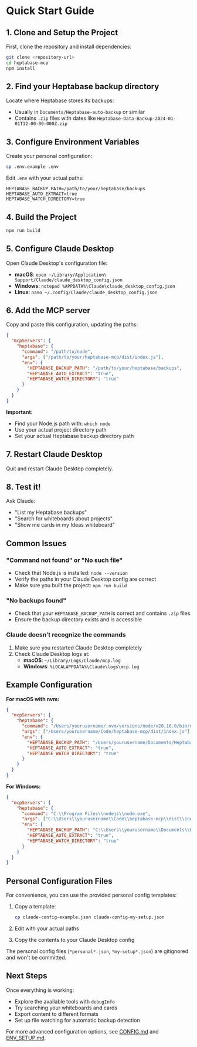 # Quick Start Guide

## 1. Clone and Setup the Project

First, clone the repository and install dependencies:

```bash
git clone <repository-url>
cd heptabase-mcp
npm install
```

## 2. Find your Heptabase backup directory

Locate where Heptabase stores its backups:
- Usually in `Documents/Heptabase-auto-backup` or similar
- Contains `.zip` files with dates like `Heptabase-Data-Backup-2024-01-01T12-00-00-000Z.zip`

## 3. Configure Environment Variables

Create your personal configuration:

```bash
cp .env.example .env
```

Edit `.env` with your actual paths:
```env
HEPTABASE_BACKUP_PATH=/path/to/your/heptabase/backups
HEPTABASE_AUTO_EXTRACT=true
HEPTABASE_WATCH_DIRECTORY=true
```

## 4. Build the Project

```bash
npm run build
```

## 5. Configure Claude Desktop

Open Claude Desktop's configuration file:

- **macOS**: `open ~/Library/Application\ Support/Claude/claude_desktop_config.json`
- **Windows**: `notepad %APPDATA%\Claude\claude_desktop_config.json`
- **Linux**: `nano ~/.config/Claude/claude_desktop_config.json`

## 6. Add the MCP server

Copy and paste this configuration, updating the paths:

```json
{
  "mcpServers": {
    "heptabase": {
      "command": "/path/to/node",
      "args": ["/path/to/your/heptabase-mcp/dist/index.js"],
      "env": {
        "HEPTABASE_BACKUP_PATH": "/path/to/your/heptabase/backups",
        "HEPTABASE_AUTO_EXTRACT": "true",
        "HEPTABASE_WATCH_DIRECTORY": "true"
      }
    }
  }
}
```

**Important:** 
- Find your Node.js path with: `which node`
- Use your actual project directory path
- Set your actual Heptabase backup directory path

## 7. Restart Claude Desktop

Quit and restart Claude Desktop completely.

## 8. Test it!

Ask Claude:
- "List my Heptabase backups"
- "Search for whiteboards about projects"
- "Show me cards in my Ideas whiteboard"

## Common Issues

### "Command not found" or "No such file"
- Check that Node.js is installed: `node --version`
- Verify the paths in your Claude Desktop config are correct
- Make sure you built the project: `npm run build`

### "No backups found"
- Check that your `HEPTABASE_BACKUP_PATH` is correct and contains `.zip` files
- Ensure the backup directory exists and is accessible

### Claude doesn't recognize the commands
1. Make sure you restarted Claude Desktop completely
2. Check Claude Desktop logs at:
   - **macOS**: `~/Library/Logs/Claude/mcp.log`
   - **Windows**: `%LOCALAPPDATA%\Claude\logs\mcp.log`

## Example Configuration

**For macOS with nvm:**
```json
{
  "mcpServers": {
    "heptabase": {
      "command": "/Users/yourusername/.nvm/versions/node/v20.18.0/bin/node",
      "args": ["/Users/yourusername/Code/heptabase-mcp/dist/index.js"],
      "env": {
        "HEPTABASE_BACKUP_PATH": "/Users/yourusername/Documents/Heptabase-auto-backup",
        "HEPTABASE_AUTO_EXTRACT": "true",
        "HEPTABASE_WATCH_DIRECTORY": "true"
      }
    }
  }
}
```

**For Windows:**
```json
{
  "mcpServers": {
    "heptabase": {
      "command": "C:\\Program Files\\nodejs\\node.exe",
      "args": ["C:\\Users\\yourusername\\Code\\heptabase-mcp\\dist\\index.js"],
      "env": {
        "HEPTABASE_BACKUP_PATH": "C:\\Users\\yourusername\\Documents\\Heptabase-auto-backup",
        "HEPTABASE_AUTO_EXTRACT": "true",
        "HEPTABASE_WATCH_DIRECTORY": "true"
      }
    }
  }
}
```

## Personal Configuration Files

For convenience, you can use the provided personal config templates:

1. Copy a template:
   ```bash
   cp claude-config-example.json claude-config-my-setup.json
   ```

2. Edit with your actual paths
3. Copy the contents to your Claude Desktop config

The personal config files (`*personal*.json`, `*my-setup*.json`) are gitignored and won't be committed.

## Next Steps

Once everything is working:
- Explore the available tools with `debugInfo`
- Try searching your whiteboards and cards
- Export content to different formats
- Set up file watching for automatic backup detection

For more advanced configuration options, see [CONFIG.md](./CONFIG.md) and [ENV_SETUP.md](./ENV_SETUP.md).

